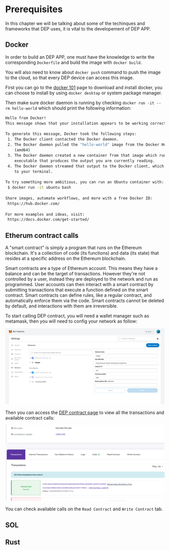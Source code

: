 # Prerequisites
In this chapter we will be talking about some of the techinques and frameworks that DEP uses, it is vital to the developement of DEP APP.

## Docker
In order to build an DEP APP, one must have the knowledge to write the corresponding `Dockerfile` and build the image with `docker build`.

You will also need to know about `docker push` command to push the image to the cloud, so that every DEP device can access this image.

First you can go to the [docker 101](https://www.docker.com/101-tutorial/) page to download and install docker, you can choose to install by using `docker desktop` or system package manager.

Then make sure docker daemon is running by checking `docker run -it --rm hello-world` which should print the following information:
```bash
Hello from Docker!
This message shows that your installation appears to be working correctly.

To generate this message, Docker took the following steps:
 1. The Docker client contacted the Docker daemon.
 2. The Docker daemon pulled the "hello-world" image from the Docker Hub.
    (amd64)
 3. The Docker daemon created a new container from that image which runs the
    executable that produces the output you are currently reading.
 4. The Docker daemon streamed that output to the Docker client, which sent it
    to your terminal.

To try something more ambitious, you can run an Ubuntu container with:
 $ docker run -it ubuntu bash

Share images, automate workflows, and more with a free Docker ID:
 https://hub.docker.com/

For more examples and ideas, visit:
 https://docs.docker.com/get-started/
```

## Etherum contract calls
A "smart contract" is simply a program that runs on the Ethereum blockchain. It's a collection of code (its functions) and data (its state) that resides at a specific address on the Ethereum blockchain.

Smart contracts are a type of Ethereum account. This means they have a balance and can be the target of transactions. However they're not controlled by a user, instead they are deployed to the network and run as programmed. User accounts can then interact with a smart contract by submitting transactions that execute a function defined on the smart contract. Smart contracts can define rules, like a regular contract, and automatically enforce them via the code. Smart contracts cannot be deleted by default, and interactions with them are irreversible.

To start calling DEP contract, you will need a wallet manager such as metamask, then you will need to config your network as follow:

![metamask_config](./metamask_config.png)

Then you can access the [DEP contract page](https://evm.deeper.network/address/0xC39acC1B3FA595BBaF916A5D6aD222afc91EB079) to view all the transactions and available contract calls:

![dep_contract_overview](./dep_contract_overview.png)

You can check available calls on the `Read Contract` and `Write Contract` tab.

## SOL

## Rust